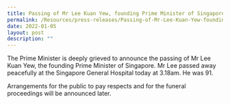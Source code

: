 ```yaml
---
title: Passing of Mr Lee Kuan Yew, founding Prime Minister of Singapore
permalink: /Resources/press-releases/Passing-of-Mr-Lee-Kuan-Yew-founding-Prime-Minister-of-Singapore
date: 2022-01-05
layout: post
description: ""
---
```

The Prime Minister is deeply grieved to announce the passing of Mr Lee Kuan Yew, the founding Prime Minister of Singapore. Mr Lee passed away peacefully at the Singapore General Hospital today at 3.18am. He was 91.

Arrangements for the public to pay respects and for the funeral proceedings will be announced later.